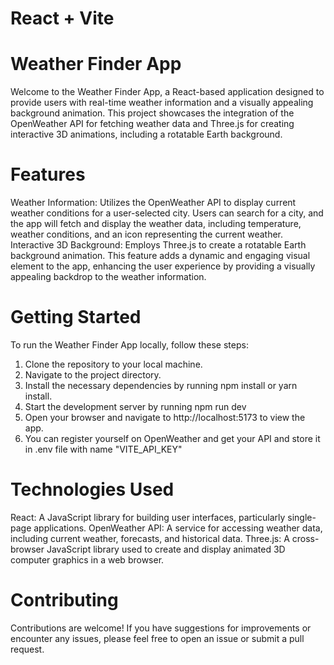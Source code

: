 # React + Vite

# Weather Finder App

Welcome to the Weather Finder App, a React-based application designed to provide users with real-time weather information and a visually appealing background animation. This project showcases the integration of the OpenWeather API for fetching weather data and Three.js for creating interactive 3D animations, including a rotatable Earth background.

# Features
Weather Information: Utilizes the OpenWeather API to display current weather conditions for a user-selected city. Users can search for a city, and the app will fetch and display the weather data, including temperature, weather conditions, and an icon representing the current weather.
Interactive 3D Background: Employs Three.js to create a rotatable Earth background animation. This feature adds a dynamic and engaging visual element to the app, enhancing the user experience by providing a visually appealing backdrop to the weather information.


# Getting Started
To run the Weather Finder App locally, follow these steps:

1. Clone the repository to your local machine.
2. Navigate to the project directory.
3. Install the necessary dependencies by running npm install or yarn install.
4. Start the development server by running npm run dev
5. Open your browser and navigate to http://localhost:5173 to view the app.
6. You can register yourself on OpenWeather and get your API and store it in .env file with name "VITE_API_KEY"

# Technologies Used
React: A JavaScript library for building user interfaces, particularly single-page applications.
OpenWeather API: A service for accessing weather data, including current weather, forecasts, and historical data.
Three.js: A cross-browser JavaScript library used to create and display animated 3D computer graphics in a web browser.

# Contributing
Contributions are welcome! If you have suggestions for improvements or encounter any issues, please feel free to open an issue or submit a pull request.